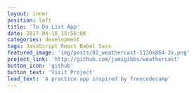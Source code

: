 ```yaml
---
layout: inner
position: left
title: 'To Do List App'
date: 2017-04-16 15:56:00
categories: development
tags: JavaScript React Babel Sass
featured_image: 'img/posts/02_weathercast-1130x864-2x.png'
project_link: 'http://github.com/jamigibbs/weathercast'
button_icon: 'github'
button_text: 'Visit Project'
lead_text: 'A practice app inspired by freecodecamp'
---
```

